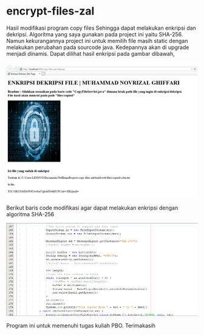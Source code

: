 # encrypt-files-zal
Hasil modifikasi program copy files 
Sehingga dapat melakukan enkripsi dan dekripsi.
Algoritma yang saya gunakan pada project ini yaitu SHA-256.
Namun kekurangannya project ini untuk memilih file masih static dengan melakukan perubahan pada sourcode java. Kedepannya akan di upgrade menjadi dinamis. Dapat dilihat hasil enkripsi pada gambar dibawah,

![alt text](https://github.com/zal-ghiffari/encrypt-files-zal/blob/master/tampilan.PNG)

Berikut baris code modifikasi agar dapat melakukan enkripsi dengan algoritma SHA-256

![alt text](https://github.com/zal-ghiffari/encrypt-files-zal/blob/master/code%20enkripsi%20dengan%20sha256.PNG)

Program ini untuk memenuhi tugas kuliah PBO.
Terimakasih

